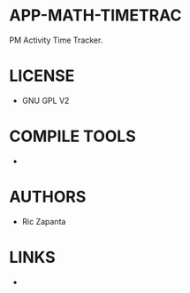 APP-MATH-TIMETRAC
=================

PM Activity Time Tracker.


LICENSE
===============
* GNU GPL V2

COMPILE TOOLS
===============
* 

AUTHORS
===============
* Ric Zapanta 

LINKS
===============
* 
